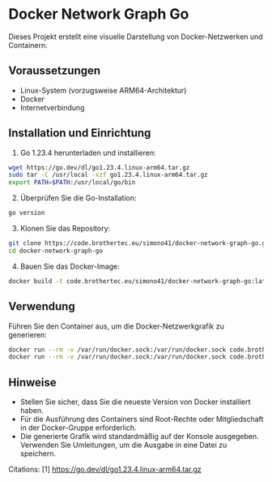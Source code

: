 # Docker Network Graph Go

Dieses Projekt erstellt eine visuelle Darstellung von Docker-Netzwerken und Containern.

## Voraussetzungen

- Linux-System (vorzugsweise ARM64-Architektur)
- Docker
- Internetverbindung

## Installation und Einrichtung

1. Go 1.23.4 herunterladen und installieren:

```bash
wget https://go.dev/dl/go1.23.4.linux-arm64.tar.gz
sudo tar -C /usr/local -xzf go1.23.4.linux-arm64.tar.gz
export PATH=$PATH:/usr/local/go/bin
```

2. Überprüfen Sie die Go-Installation:

```bash
go version
```

3. Klonen Sie das Repository:

```bash
git clone https://code.brothertec.eu/simono41/docker-network-graph-go.git
cd docker-network-graph-go
```

4. Bauen Sie das Docker-Image:

```bash
docker build -t code.brothertec.eu/simono41/docker-network-graph-go:latest .
```

## Verwendung

Führen Sie den Container aus, um die Docker-Netzwerkgrafik zu generieren:

```bash
docker run --rm -v /var/run/docker.sock:/var/run/docker.sock code.brothertec.eu/simono41/docker-network-graph-go:latest
docker run --rm -v /var/run/docker.sock:/var/run/docker.sock code.brothertec.eu/simono41/docker-network-graph:latest | dot -Tsvg -o /opt/containers/picture-uploader/uploads/network.svg
```

## Hinweise

- Stellen Sie sicher, dass Sie die neueste Version von Docker installiert haben.
- Für die Ausführung des Containers sind Root-Rechte oder Mitgliedschaft in der Docker-Gruppe erforderlich.
- Die generierte Grafik wird standardmäßig auf der Konsole ausgegeben. Verwenden Sie Umleitungen, um die Ausgabe in eine Datei zu speichern.

Citations:
[1] https://go.dev/dl/go1.23.4.linux-arm64.tar.gz
